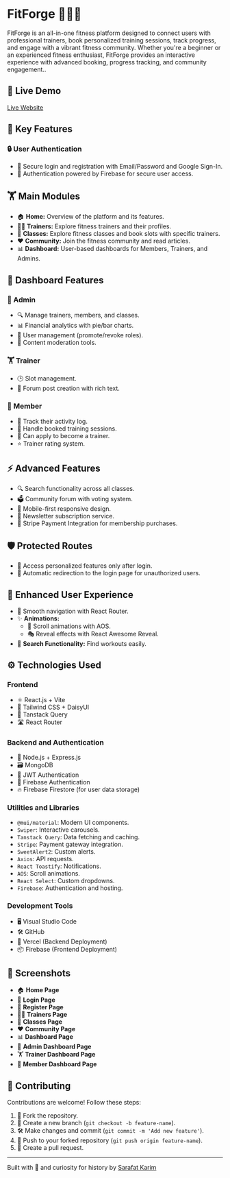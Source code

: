 # FitForge 🏋️‍♀️💪

FitForge is an all-in-one fitness platform designed to connect users with professional trainers, book personalized training sessions, track progress, and engage with a vibrant fitness community. Whether you're a beginner or an experienced fitness enthusiast, FitForge provides an interactive experience with advanced booking, progress tracking, and community engagement..

## 🚀 Live Demo

[Live Website](https://fitforge-44b27.web.app/)

## 🌟 Key Features

### 🔒 User Authentication

- 🔑 Secure login and registration with Email/Password and Google Sign-In.
- 🔐 Authentication powered by Firebase for secure user access.

## 🏋️ Main Modules

- 🏠 **Home:** Overview of the platform and its features.
- 👨‍🏫 **Trainers:** Explore fitness trainers and their profiles.
- 📅 **Classes:** Explore fitness classes and book slots with specific trainers.
- ❤️ **Community:** Join the fitness community and read articles.
- 📊 **Dashboard:** User-based dashboards for Members, Trainers, and Admins.

## 📌 Dashboard Features

### 👑 Admin

- 🔍 Manage trainers, members, and classes.
- 📊 Financial analytics with pie/bar charts.
- 👥 User management (promote/revoke roles).
- 📝 Content moderation tools.

### 🏋️ Trainer

- 🕒 Slot management.
- 💬 Forum post creation with rich text.

### 👤 Member

- 🎯 Track their activity log.
- 📅 Handle booked training sessions.
- 🚀 Can apply to become a trainer.
- ⭐ Trainer rating system.

## ⚡ Advanced Features

- 🔍 Search functionality across all classes.
- 🗳️ Community forum with voting system.
- 📱 Mobile-first responsive design.
- 📨 Newsletter subscription service.
- 💸 Stripe Payment Integration for membership purchases.

## 🛡️ Protected Routes

- 🔑 Access personalized features only after login.
- 🚪 Automatic redirection to the login page for unauthorized users.

## 🎨 Enhanced User Experience

- 🚀 Smooth navigation with React Router.
- ✨ **Animations:**
  - 🎥 Scroll animations with AOS.
  - 🎭 Reveal effects with React Awesome Reveal.
- 🔎 **Search Functionality:** Find workouts easily.

## ⚙️ Technologies Used

### Frontend

- ⚛️ React.js + Vite
- 🎨 Tailwind CSS + DaisyUI
- 🔄 Tanstack Query
- 🛣️ React Router

### Backend and Authentication

- 🚀 Node.js + Express.js
- 🗃️ MongoDB
- 🔐 JWT Authentication
- 🔐 Firebase Authentication
- 🔥 Firebase Firestore (for user data storage)

### Utilities and Libraries

- `@mui/material`: Modern UI components.
- `Swiper`: Interactive carousels.
- `Tanstack Query`: Data fetching and caching.
- `Stripe`: Payment gateway integration.
- `SweetAlert2`: Custom alerts.
- `Axios`: API requests.
- `React Toastify`: Notifications.
- `AOS`: Scroll animations.
- `React Select`: Custom dropdowns.
- `Firebase`: Authentication and hosting.

### Development Tools

- 🖥️ Visual Studio Code
- 🛠️ GitHub
- 🚀 Vercel (Backend Deployment)
- 📦 Firebase (Frontend Deployment)

## 🎥 Screenshots

- 🏠 **Home Page**
- 🔑 **Login Page**
- 📝 **Register Page**
- 👨‍🏫 **Trainers Page**
- 📅 **Classes Page**
- ❤️ **Community Page**
- 📊 **Dashboard Page**
- 👑 **Admin Dashboard Page**
- 🏋️ **Trainer Dashboard Page**
- 👤 **Member Dashboard Page**

## 🤝 Contributing

Contributions are welcome! Follow these steps:

1. 🍴 Fork the repository.
2. 🌱 Create a new branch (`git checkout -b feature-name`).
3. 🛠️ Make changes and commit (`git commit -m 'Add new feature'`).
4. 🚀 Push to your forked repository (`git push origin feature-name`).
5. 📩 Create a pull request.

---

Built with 💙 and curiosity for history by [Sarafat Karim](https://www.linkedin.com/in/sarafat-karim/)
